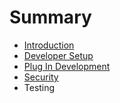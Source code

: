 # Summary

* [Introduction](README.md)
* [Developer Setup](chapter1.md)
* [Plug In Development](plug_in_development.md)
* [Security](security.md)
* Testing


